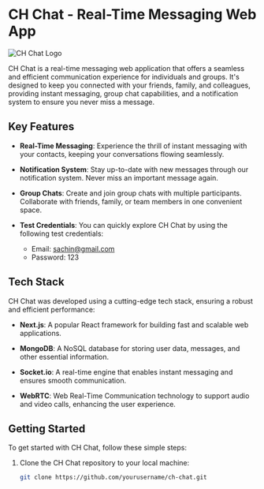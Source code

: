 # CH Chat - Real-Time Messaging Web App

![CH Chat Logo](https://example.com/ch-chat-logo.png)

CH Chat is a real-time messaging web application that offers a seamless and efficient communication experience for individuals and groups. It's designed to keep you connected with your friends, family, and colleagues, providing instant messaging, group chat capabilities, and a notification system to ensure you never miss a message.

## Key Features

- **Real-Time Messaging**: Experience the thrill of instant messaging with your contacts, keeping your conversations flowing seamlessly.

- **Notification System**: Stay up-to-date with new messages through our notification system. Never miss an important message again.

- **Group Chats**: Create and join group chats with multiple participants. Collaborate with friends, family, or team members in one convenient space.

- **Test Credentials**: You can quickly explore CH Chat by using the following test credentials:
  - Email: sachin@gmail.com
  - Password: 123

## Tech Stack

CH Chat was developed using a cutting-edge tech stack, ensuring a robust and efficient performance:

- **Next.js**: A popular React framework for building fast and scalable web applications.

- **MongoDB**: A NoSQL database for storing user data, messages, and other essential information.

- **Socket.io**: A real-time engine that enables instant messaging and ensures smooth communication.

- **WebRTC**: Web Real-Time Communication technology to support audio and video calls, enhancing the user experience.

## Getting Started

To get started with CH Chat, follow these simple steps:

1. Clone the CH Chat repository to your local machine:
   ```bash
   git clone https://github.com/yourusername/ch-chat.git
